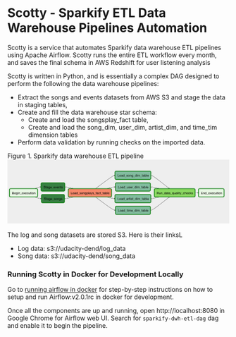 # Scotty - Sparkify ETL Data Warehouse Pipelines Automation

Scotty is a service that automates Sparkify data warehouse ETL pipelines using Apache Airflow.  Scotty runs the entire ETL workflow every month, and saves the final schema in AWS Redshift for user listening analysis

Scotty is written in Python, and is essentially a complex DAG designed to perform the following the data warehouse pipelines:
* Extract the songs and events datasets from AWS S3 and stage the data in staging tables,
* Create and fill the data warehouse star schema:
  * Create and load the songsplay_fact table,
  * Create and load the song_dim, user_dim, artist_dim, and time_tim dimension tables 
* Perform data validation by running checks on the imported data.

Figure 1. Sparkify data warehouse ETL pipeline
![warehouse-etl-pipeline-dag](../assets/sparkify-etl-pipelines-dag.png)

The log and song datasets are stored S3.  Here is their linksL
* Log data: s3://udacity-dend/log_data
* Song data: s3://udacity-dend/song_data

### Running Scotty in Docker for Development Locally
Go to [running airflow in docker](https://github.com/nhonaitran/data-engineering/tree/master/docker/airflow) for step-by-step instructions on how to setup and run Airflow:v2.0.1rc in docker for development.

Once all the components are up and running, open http://localhost:8080 in Google Chrome for Airflow web UI.  Search for `sparkify-dwh-etl-dag` dag and enable it to begin the pipeline.  
